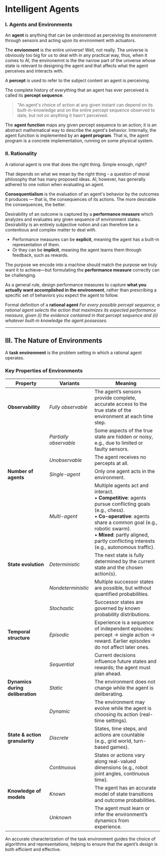 # Intelligent Agents

### I. Agents and Environments

An **agent** is anything that can be understood as perceiving its environemnt through sensors
and acting upon its environment with actuators.

The **envionment** is the entire universe! Well, not really. The universe is obviously too big
for us to deal with in any practical way, thus, when it comes to AI, the environemnt
is the the narrow part of the universe whose state is relevant to designing the agent and
that affects what the agent perceives and interacts with.

A **percept** is used to refer to the subject content an agent is perceiving.

The complete history of everything that an agent has ever perceived is called its **percept sequence**.

> "An agent's choice of action at any given instant can depend on its built-in-knowledge and on the entire percept
sequence observed to date, but not on anything it hasn't perceived.

The **agent function** maps any given percept sequence to an action;
it is an abstract mathematical way to describe the agent's behavior. 
Internally, the agent function is implemented by an **agent program**. That is,
the agent program is a concrete implementation, running on some physical system.

### II. Rationality

A rational agent is one that does the right thing. Simple enough, right?

That depends on what we mean by the right thing - a question of moral philosophy
that has many proposed ideas. AI, however, has generally adhered to one notion when
evaluating an agent.

**Consequentialism** is the evaluation of an agent's behavior by the outcomes it produces — that is, the consequences of its actions. The more desirable the consequences, the better.

Desirability of an outcome is captured by a **performance measure** which analyzes and 
evaluates any given sequence of environment states. Desirability is an entirely subjective notion
and can therefore be a contentious and complex matter to deal with.
- Performance measures can be **explicit**, meaning the agent has a built-in representation of them.
- Or they can be **implicit**, meaning the agent learns them through feedback, such as rewards.

The purpose we encode into a machine should match the purpose we truly want it to achieve—but formulating the **performance measure** correctly can be challenging.

As a general rule, design performance measures to capture **what you actually want accomplished in the environment**, rather than prescribing a specific set of behaviors you expect the agent to follow.

Formal definition of a **rational agent**
*For every possible percept sequence, a rational agent selects the action that maximizes its expected performance measure, given (i) the evidence contained in that percept sequence and (ii) whatever built-in knowledge the agent possesses.*

---

## III. The Nature of Environments

A **task environment** is the problem setting in which a rational agent operates.

### Key Properties of Environments

| Property | Variants | Meaning |
|----------|----------|---------|
| **Observability** | *Fully observable*  | The agent’s sensors provide complete, accurate access to the true state of the environment at each time step. |
| | *Partially observable* | Some aspects of the true state are hidden or noisy, e.g., due to limited or faulty sensors. |
| | *Unobservable* | The agent receives no percepts at all. |
| **Number of agents** | *Single-agent* | Only one agent acts in the environment. |
| | *Multi-agent* | Multiple agents act and interact.<br>• **Competitive**: agents pursue conflicting goals (e.g., chess).<br>• **Co-operative**: agents share a common goal (e.g., robotic swarm).<br>• **Mixed**: partly aligned, partly conflicting interests (e.g., autonomous traffic). |
| **State evolution** | *Deterministic* | The next state is fully determined by the current state and the chosen action(s). |
| | *Nondeterministic* | Multiple successor states are possible, but without quantified probabilities. |
| | *Stochastic* | Successor states are governed by known probability distributions. |
| **Temporal structure** | *Episodic* | Experience is a sequence of independent episodes: percept → single action → reward. Earlier episodes do not affect later ones. |
| | *Sequential* | Current decisions influence future states and rewards; the agent must plan ahead. |
| **Dynamics during deliberation** | *Static* | The environment does not change while the agent is deliberating. |
| | *Dynamic* | The environment may evolve while the agent is choosing its action (real-time settings). |
| **State & action granularity** | *Discrete* | States, time steps, and actions are countable (e.g., grid world, turn-based games). |
| | *Continuous* | States or actions vary along real-valued dimensions (e.g., robot joint angles, continuous time). |
| **Knowledge of models** | *Known* | The agent has an accurate model of state transitions and outcome probabilities. |
| | *Unknown* | The agent must learn or infer the environment’s dynamics from experience. |

An accurate characterization of the task environment guides the choice of algorithms and representations, helping to ensure that the agent’s design is both efficient and effective.
